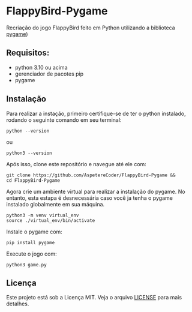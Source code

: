 # FlappyBird-Pygame
Recriação do jogo FlappyBird feito em Python utilizando a biblioteca [pygame](https://github.com/usuario/exemplo-repo))

## Requisitos:
- python 3.10 ou acima
- gerenciador de pacotes pip
- pygame
 
## Instalação
Para realizar a instação, primeiro certifique-se de ter o python instalado, rodando o seguinte comando em seu terminal:
```
python --version
```
ou
```
python3 --version
```

Após isso, clone este repositório e navegue até ele com:
```
git clone https://github.com/AspetereCoder/FlappyBird-Pygame &&
cd FlappyBird-Pygame
```

Agora crie um ambiente virtual para realizar a instalação do pygame.
No entanto, esta estapa é desnecessária caso você ja tenha o pygame instalado globalmente em sua máquina.
```
python3 -m venv virtual_env
source ./virtual_env/bin/activate
```
Instale o pygame com:
```
pip install pygame
```
Execute o jogo com:
```
python3 game.py
```

## Licença
Este projeto está sob a Licença MIT. Veja o arquivo [LICENSE](LICENSE) para mais detalhes.


